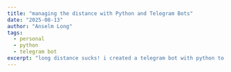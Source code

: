 ```yaml
---
title: "managing the distance with Python and Telegram Bots"
date: "2025-08-13"
author: "Anselm Long"
tags:
  - personal
  - python
  - telegram bot
excerpt: "long distance sucks! i created a telegram bot with python to help the distance feel less far :)"
---
```


